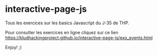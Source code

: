 # interactive-page-js

Tous les exercices sur les basics Javascript du J-35 de THP.

Pour consulter les exercices en ligne cliquez sur ce lien https://kludhackingproject.github.io/interactive-page-js/exo_events.html

Enjoy! ;)
